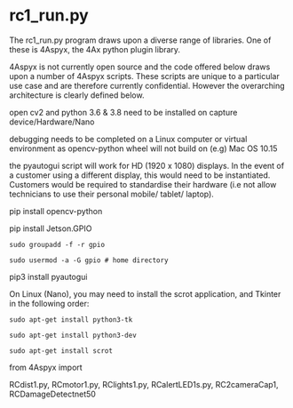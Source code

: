 # rc1_run.py

The rc1_run.py program draws upon a diverse range of libraries. One of these is 4Aspyx, the 4Ax python plugin library.

4Aspyx is not currently open source and the code offered below draws upon a number of 4Aspyx scripts. These scripts are unique to a particular use case and are therefore
currently confidential. However the overarching architecture is clearly defined below.


open cv2 and python 3.6 & 3.8 need to be installed on capture device/Hardware/Nano

debugging needs to be completed on a Linux computer or virtual environment as opencv-python wheel will not build on (e.g) Mac OS 10.15

the pyautogui script will work for HD (1920 x 1080) displays. In the event of a customer using a different display, this would need to be instantiated. Customers would be required to standardise their hardware (i.e not allow technicians to use their personal mobile/ tablet/ laptop).    

pip install opencv-python

pip install Jetson.GPIO

	sudo groupadd -f -r gpio
 
	sudo usermod -a -G gpio # home directory
 
pip3 install pyautogui	

On Linux (Nano), you may need to install the scrot application, and Tkinter in the following order:

	sudo apt-get install python3-tk

	sudo apt-get install python3-dev

	sudo apt-get install scrot
	
from 4Aspyx import
 
RCdist1.py, RCmotor1.py, RClights1.py, RCalertLED1s.py, RC2cameraCap1, RCDamageDetectnet50
